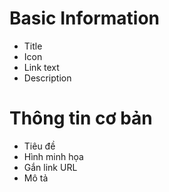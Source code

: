 # Basic Information
* Title
* Icon
* Link text
* Description

# Thông tin cơ bản
* Tiêu đề
* Hình minh họa
* Gắn link URL
* Mô tả